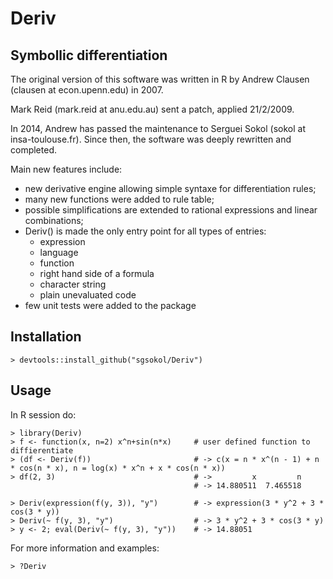 Deriv
=====

Symbollic differentiation
-------------------------
The original version of this software was written in R by Andrew Clausen (clausen at econ.upenn.edu) in 2007.

Mark Reid (mark.reid at anu.edu.au) sent a patch, applied 21/2/2009.

In 2014, Andrew has passed the maintenance to Serguei Sokol (sokol at insa-toulouse.fr). Since then, the software was deeply rewritten and
completed.

Main new features include:
 - new derivative engine allowing simple syntaxe for differentiation rules;
 - many new functions were added to rule table;
 - possible simplifications are extended to rational expressions and linear combinations;
 - Deriv() is made the only entry point for all types of entries:
   * expression
   * language
   * function
   * right hand side of a formula
   * character string
   * plain unevaluated code
 - few unit tests were added to the package

Installation
------------

    > devtools::install_github("sgsokol/Deriv")

Usage
-----
In R session do:

    > library(Deriv)
    > f <- function(x, n=2) x^n+sin(n*x)     # user defined function to diffierentiate
    > (df <- Deriv(f))                       # -> c(x = n * x^(n - 1) + n * cos(n * x), n = log(x) * x^n + x * cos(n * x))
    > df(2, 3)                               # ->         x         n
                                             # -> 14.880511  7.465518
    
    > Deriv(expression(f(y, 3)), "y")        # -> expression(3 * y^2 + 3 * cos(3 * y))
    > Deriv(~ f(y, 3), "y")                  # -> 3 * y^2 + 3 * cos(3 * y)
    > y <- 2; eval(Deriv(~ f(y, 3), "y"))    # -> 14.88051

For more information and examples:

    > ?Deriv
